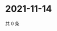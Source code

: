 # 2021-11-14

共 0 条

<!-- BEGIN WEIBO -->
<!-- 最后更新时间 Sun Nov 14 2021 00:21:18 GMT+0800 (China Standard Time) -->

<!-- END WEIBO -->
